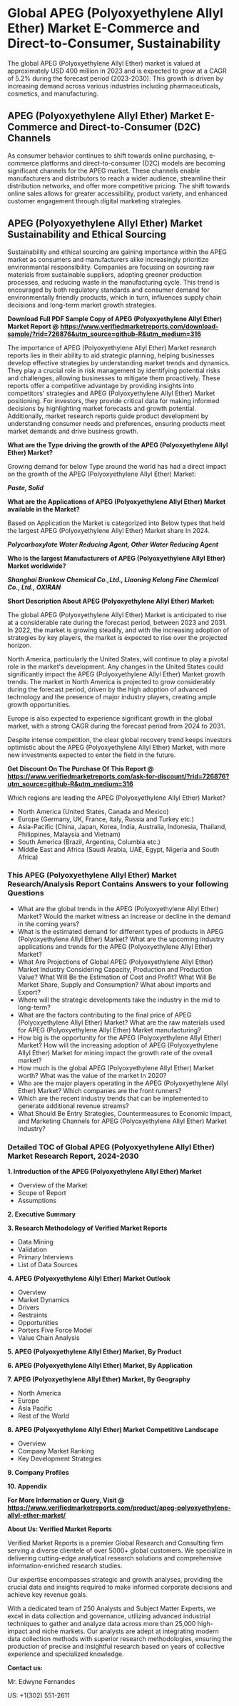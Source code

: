 <h1>Global APEG (Polyoxyethylene Allyl Ether) Market E-Commerce and Direct-to-Consumer, Sustainability</h1><p class=""><p>The global APEG (Polyoxyethylene Allyl Ether) market is valued at approximately USD 400 million in 2023 and is expected to grow at a CAGR of 5.2% during the forecast period (2023-2030). This growth is driven by increasing demand across various industries including pharmaceuticals, cosmetics, and manufacturing.</p><h2>APEG (Polyoxyethylene Allyl Ether) Market E-Commerce and Direct-to-Consumer (D2C) Channels</h2><p>As consumer behavior continues to shift towards online purchasing, e-commerce platforms and direct-to-consumer (D2C) models are becoming significant channels for the APEG market. These channels enable manufacturers and distributors to reach a wider audience, streamline their distribution networks, and offer more competitive pricing. The shift towards online sales allows for greater accessibility, product variety, and enhanced customer engagement through digital marketing strategies.</p><h2>APEG (Polyoxyethylene Allyl Ether) Market Sustainability and Ethical Sourcing</h2><p>Sustainability and ethical sourcing are gaining importance within the APEG market as consumers and manufacturers alike increasingly prioritize environmental responsibility. Companies are focusing on sourcing raw materials from sustainable suppliers, adopting greener production processes, and reducing waste in the manufacturing cycle. This trend is encouraged by both regulatory standards and consumer demand for environmentally friendly products, which in turn, influences supply chain decisions and long-term market growth strategies.</p></p><p class=""><strong>Download Full PDF Sample Copy of APEG (Polyoxyethylene Allyl Ether) Market Report @ <a href="https://www.verifiedmarketreports.com/download-sample/?rid=726876&utm_source=github-R&utm_medium=316" target="_blank">https://www.verifiedmarketreports.com/download-sample/?rid=726876&utm_source=github-R&utm_medium=316</a></strong></p><p>The importance of&nbsp;APEG (Polyoxyethylene Allyl Ether) Market research reports lies in their ability to aid strategic planning, helping businesses develop effective strategies by understanding market trends and dynamics. They play a crucial role in risk management by identifying potential risks and challenges, allowing businesses to mitigate them proactively. These reports offer a competitive advantage by providing insights into competitors' strategies and APEG (Polyoxyethylene Allyl Ether) Market positioning. For investors, they provide critical data for making informed decisions by highlighting market forecasts and growth potential. Additionally, market research reports guide product development by understanding consumer needs and preferences, ensuring products meet market demands and drive business growth.</p><p><strong>What are the&nbsp;Type driving the growth of the APEG (Polyoxyethylene Allyl Ether) Market?</strong></p><p id="" class="">Growing demand for below Type around the world has had a direct impact on the growth of the APEG (Polyoxyethylene Allyl Ether) Market:</p><p class=""><em><strong>Paste, Solid</strong></em></p><p class=""><strong>What are the&nbsp;Applications&nbsp;of APEG (Polyoxyethylene Allyl Ether) Market available in the Market?</strong></p><p id="" class="">Based on Application the Market is categorized into Below types that held the largest APEG (Polyoxyethylene Allyl Ether) Market share In 2024.</p><p class=""><em><strong>Polycarboxylate Water Reducing Agent, Other Water Reducing Agent</strong></em></p><p class=""><strong>Who is the largest Manufacturers of APEG (Polyoxyethylene Allyl Ether) Market worldwide?</strong></p><p><em><strong>Shanghai Bronkow Chemical Co.,Ltd., Liaoning Kelong Fine Chemical Co., Ltd., OXIRAN</strong></em></p><p id="" class=""><strong>Short Description About APEG (Polyoxyethylene Allyl Ether) Market:</strong></p><p>The global APEG (Polyoxyethylene Allyl Ether) Market is anticipated to rise at a considerable rate during the forecast period, between 2023 and 2031. In 2022, the market is growing steadily, and with the increasing adoption of strategies by key players, the market is expected to rise over the projected horizon.</p><p>North America, particularly the United States, will continue to play a pivotal role in the market's development. Any changes in the United States could significantly impact the APEG (Polyoxyethylene Allyl Ether) Market growth trends. The market in North America is projected to grow considerably during the forecast period, driven by the high adoption of advanced technology and the presence of major industry players, creating ample growth opportunities.</p><p>Europe is also expected to experience significant growth in the global market, with a strong CAGR during the forecast period from 2024 to 2031.</p><p>Despite intense competition, the clear global recovery trend keeps investors optimistic about the APEG (Polyoxyethylene Allyl Ether) Market, with more new investments expected to enter the field in the future.</p><p id="" class=""><strong>Get Discount On The Purchase Of This Report @ <a href="https://www.verifiedmarketreports.com/ask-for-discount/?rid=726876?utm_source=github-R&utm_medium=316" target="_blank">https://www.verifiedmarketreports.com/ask-for-discount/?rid=726876?utm_source=github-R&utm_medium=316</a></strong></p><p class="">Which regions are leading the APEG (Polyoxyethylene Allyl Ether) Market?</p><ul><li>North America (United States, Canada and Mexico)</li><li>Europe (Germany, UK, France, Italy, Russia and Turkey etc.)</li><li>Asia-Pacific (China, Japan, Korea, India, Australia, Indonesia, Thailand, Philippines, Malaysia and Vietnam)</li><li>South America (Brazil, Argentina, Columbia etc.)</li><li>Middle East and Africa (Saudi Arabia, UAE, Egypt, Nigeria and South Africa)</li></ul><h3 id="" class="">This APEG (Polyoxyethylene Allyl Ether) Market Research/Analysis Report Contains Answers to your following Questions</h3><ul><li>What are the global trends in the APEG (Polyoxyethylene Allyl Ether) Market? Would the market witness an increase or decline in the demand in the coming years?</li><li>What is the estimated demand for different types of products in APEG (Polyoxyethylene Allyl Ether) Market? What are the upcoming industry applications and trends for the APEG (Polyoxyethylene Allyl Ether) Market?</li><li>What Are Projections of Global APEG (Polyoxyethylene Allyl Ether) Market Industry Considering Capacity, Production and Production Value? What Will Be the Estimation of Cost and Profit? What Will Be Market Share, Supply and Consumption? What about imports and Export?</li><li>Where will the strategic developments take the industry in the mid to long-term?</li><li>What are the factors contributing to the final price of APEG (Polyoxyethylene Allyl Ether) Market? What are the raw materials used for APEG (Polyoxyethylene Allyl Ether) Market manufacturing?</li><li>How big is the opportunity for the APEG (Polyoxyethylene Allyl Ether) Market? How will the increasing adoption of APEG (Polyoxyethylene Allyl Ether) Market for mining impact the growth rate of the overall market?</li><li>How much is the global APEG (Polyoxyethylene Allyl Ether) Market worth? What was the value of the market In 2020?</li><li>Who are the major players operating in the APEG (Polyoxyethylene Allyl Ether) Market? Which companies are the front runners?</li><li>Which are the recent industry trends that can be implemented to generate additional revenue streams?</li><li>What Should Be Entry Strategies, Countermeasures to Economic Impact, and Marketing Channels for APEG (Polyoxyethylene Allyl Ether) Market Industry?</li></ul><h3 id="" class="">Detailed TOC of Global APEG (Polyoxyethylene Allyl Ether) Market Research Report, 2024-2030</h3><p id="" class=""><strong>1. Introduction of the APEG (Polyoxyethylene Allyl Ether) Market</strong></p><ul><li>Overview of the Market</li><li>Scope of Report</li><li>Assumptions</li></ul><p id="" class=""><strong>2. Executive Summary</strong></p><p id="" class=""><strong>3. Research Methodology of Verified Market Reports</strong></p><ul><li>Data Mining</li><li>Validation</li><li>Primary Interviews</li><li>List of Data Sources</li></ul><p id="" class=""><strong>4. APEG (Polyoxyethylene Allyl Ether) Market Outlook</strong></p><ul><li>Overview</li><li>Market Dynamics</li><li>Drivers</li><li>Restraints</li><li>Opportunities</li><li>Porters Five Force Model</li><li>Value Chain Analysis</li></ul><p id="" class=""><strong>5. APEG (Polyoxyethylene Allyl Ether) Market, By Product</strong></p><p id="" class=""><strong>6. APEG (Polyoxyethylene Allyl Ether) Market, By Application</strong></p><p id="" class=""><strong>7. APEG (Polyoxyethylene Allyl Ether) Market, By Geography</strong></p><ul><li>North America</li><li>Europe</li><li>Asia Pacific</li><li>Rest of the World</li></ul><p id="" class=""><strong>8. APEG (Polyoxyethylene Allyl Ether) Market Competitive Landscape</strong></p><ul><li>Overview</li><li>Company Market Ranking</li><li>Key Development Strategies</li></ul><p id="" class=""><strong>9. Company Profiles</strong></p><p id="" class=""><strong>10. Appendix</strong></p><p id="" class=""><strong>For More Information or Query, Visit @ <a href="https://www.verifiedmarketreports.com/product/apeg-polyoxyethylene-allyl-ether-market/" target="_blank">https://www.verifiedmarketreports.com/product/apeg-polyoxyethylene-allyl-ether-market/</a></strong></p><p id="" class=""><strong>About Us: Verified Market Reports</strong></p><p id="" class="">Verified Market Reports is a premier Global Research and Consulting firm serving a diverse clientele of over 5000+ global customers. We specialize in delivering cutting-edge analytical research solutions and comprehensive information-enriched research studies.</p><p id="" class="">Our expertise encompasses strategic and growth analyses, providing the crucial data and insights required to make informed corporate decisions and achieve key revenue goals.</p><p id="" class="">With a dedicated team of 250 Analysts and Subject Matter Experts, we excel in data collection and governance, utilizing advanced industrial techniques to gather and analyze data across more than 25,000 high-impact and niche markets. Our analysts are adept at integrating modern data collection methods with superior research methodologies, ensuring the production of precise and insightful research based on years of collective experience and specialized knowledge.</p><p id="" class=""><strong>Contact us:</strong></p><p id="" class="">Mr. Edwyne Fernandes</p><p id="" class="">US: +1(302) 551-2611</p>